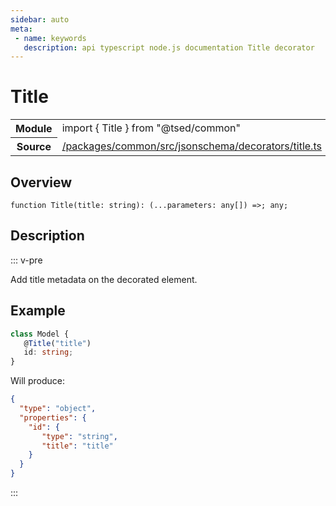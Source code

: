 ```yaml
---
sidebar: auto
meta:
 - name: keywords
   description: api typescript node.js documentation Title decorator
---
```

# Title <Badge text="Decorator" type="decorator"/>
<!-- Summary -->
<section class="symbol-info"><table class="is-full-width"><tbody><tr><th>Module</th><td><div class="lang-typescript"><span class="token keyword">import</span> { Title }&nbsp;<span class="token keyword">from</span>&nbsp;<span class="token string">"@tsed/common"</span></div></td></tr><tr><th>Source</th><td><a href="https://github.com/TypedProject/ts-express-decorators/blob/v5.18.0/packages/common/src/jsonschema/decorators/title.ts#L0-L0">/packages/common/src/jsonschema/decorators/title.ts</a></td></tr></tbody></table></section>

<!-- Overview -->
## Overview


<pre><code class="typescript-lang ">function <span class="token function">Title</span><span class="token punctuation">(</span>title<span class="token punctuation">:</span> <span class="token keyword">string</span><span class="token punctuation">)</span><span class="token punctuation">:</span> <span class="token punctuation">(</span>...parameters<span class="token punctuation">:</span> <span class="token keyword">any</span><span class="token punctuation">[</span><span class="token punctuation">]</span><span class="token punctuation">)</span> =&gt<span class="token punctuation">;</span> <span class="token keyword">any</span><span class="token punctuation">;</span></code></pre>



<!-- Description -->
## Description

::: v-pre

Add title metadata on the decorated element.

## Example

```typescript
class Model {
   @Title("title")
   id: string;
}
```

Will produce:

```json
{
  "type": "object",
  "properties": {
    "id": {
       "type": "string",
       "title": "title"
    }
  }
}
```


:::